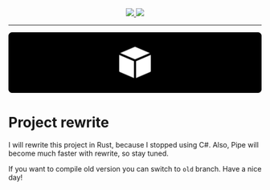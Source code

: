 <div class="badges" align="center">
    <a href="https://gitlab.com/kostya-zero/pipe/-/blob/main/LICENSE">
        <img src="https://img.shields.io/badge/License-MIT-E18075?style=for-the-badge&logo=bookstack&logoColor=white&colorA=202020&colorB=E18075">
    </a>
    <a href="https://gitlab.com/kostya-zero/pipe/-/releases">
        <img src="https://img.shields.io/gitlab/v/release/kostya-zero/Pipe?style=for-the-badge&logo=gitlab&logoColor=white&colorA=202020&colorB=E8B66B">
    </a>
</div>

---

![Pipe Header Image](.github/images/header.png)

# Project rewrite

I will rewrite this project in Rust, because I stopped using C#.
Also, Pipe will become much faster with rewrite, so stay tuned.

If you want to compile old version you can switch to `old` branch. 
Have a nice day!
